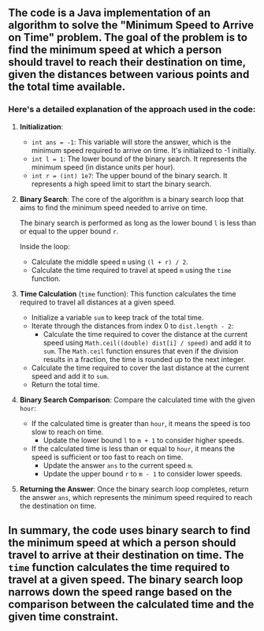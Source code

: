 ## The code is a Java implementation of an algorithm to solve the "Minimum Speed to Arrive on Time" problem. The goal of the problem is to find the minimum speed at which a person should travel to reach their destination on time, given the distances between various points and the total time available.

### Here's a detailed explanation of the approach used in the code:

1. **Initialization**:
   - `int ans = -1`: This variable will store the answer, which is the minimum speed required to arrive on time. It's initialized to -1 initially.
   - `int l = 1`: The lower bound of the binary search. It represents the minimum speed (in distance units per hour).
   - `int r = (int) 1e7`: The upper bound of the binary search. It represents a high speed limit to start the binary search.

2. **Binary Search**:
   The core of the algorithm is a binary search loop that aims to find the minimum speed needed to arrive on time.

   The binary search is performed as long as the lower bound `l` is less than or equal to the upper bound `r`.

   Inside the loop:
   - Calculate the middle speed `m` using `(l + r) / 2`.
   - Calculate the time required to travel at speed `m` using the `time` function.

3. **Time Calculation** (`time` function):
   This function calculates the time required to travel all distances at a given speed.

   - Initialize a variable `sum` to keep track of the total time.
   - Iterate through the distances from index 0 to `dist.length - 2`:
     - Calculate the time required to cover the distance at the current speed using `Math.ceil((double) dist[i] / speed)` and add it to `sum`. The `Math.ceil` function ensures that even if the division results in a fraction, the time is rounded up to the next integer.
   - Calculate the time required to cover the last distance at the current speed and add it to `sum`.
   - Return the total time.

4. **Binary Search Comparison**:
   Compare the calculated time with the given `hour`:
   - If the calculated time is greater than `hour`, it means the speed is too slow to reach on time.
     - Update the lower bound `l` to `m + 1` to consider higher speeds.
   - If the calculated time is less than or equal to `hour`, it means the speed is sufficient or too fast to reach on time.
     - Update the answer `ans` to the current speed `m`.
     - Update the upper bound `r` to `m - 1` to consider lower speeds.

5. **Returning the Answer**:
   Once the binary search loop completes, return the answer `ans`, which represents the minimum speed required to reach the destination on time.

## In summary, the code uses binary search to find the minimum speed at which a person should travel to arrive at their destination on time. The `time` function calculates the time required to travel at a given speed. The binary search loop narrows down the speed range based on the comparison between the calculated time and the given time constraint.
